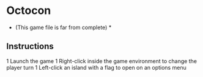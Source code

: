# Octocon
* (This game file is far from complete) *

## Instructions
1 Launch the game
1 Right-click inside the game environment to change the player turn
1 Left-click an island with a flag to open on an options menu
